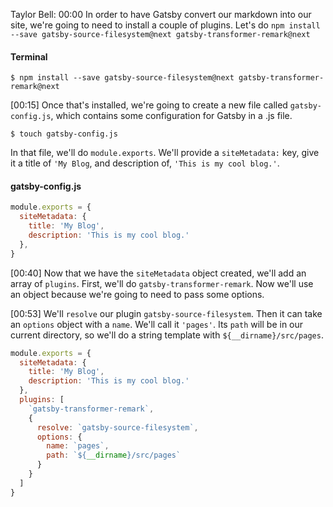 Taylor Bell: 00:00 In order to have Gatsby convert our markdown into our site, we're going to need to install a couple of plugins. Let's do `npm install --save gatsby-source-filesystem@next gatsby-transformer-remark@next`

#### Terminal
```
$ npm install --save gatsby-source-filesystem@next gatsby-transformer-remark@next
```

[00:15] Once that's installed, we're going to create a new file called `gatsby-config.js`, which contains some configuration for Gatsby in a .js file. 

```
$ touch gatsby-config.js
```

In that file, we'll do `module.exports`. We'll provide a `siteMetadata:` key, give it a title of `'My Blog`, and description of, `'This is my cool blog.'`.

#### gatsby-config.js
```javascript
module.exports = {
  siteMetadata: {
    title: 'My Blog',
    description: 'This is my cool blog.'
  },
}
```

[00:40] Now that we have the `siteMetadata` object created, we'll add an array of `plugins`. First, we'll do `gatsby-transformer-remark`. Now we'll use an object because we're going to need to pass some options.

[00:53] We'll `resolve` our plugin `gatsby-source-filesystem`. Then it can take an `options` object with a `name`. We'll call it `'pages'`. Its `path` will be in our current directory, so we'll do a string template with `${__dirname}/src/pages`.

```javascript
module.exports = {
  siteMetadata: {
    title: 'My Blog',
    description: 'This is my cool blog.'
  },
  plugins: [
    `gatsby-transformer-remark`,
    {
      resolve: `gatsby-source-filesystem`,
      options: {
        name: `pages`,
        path: `${__dirname}/src/pages`
      }
    }
  ]
}
```